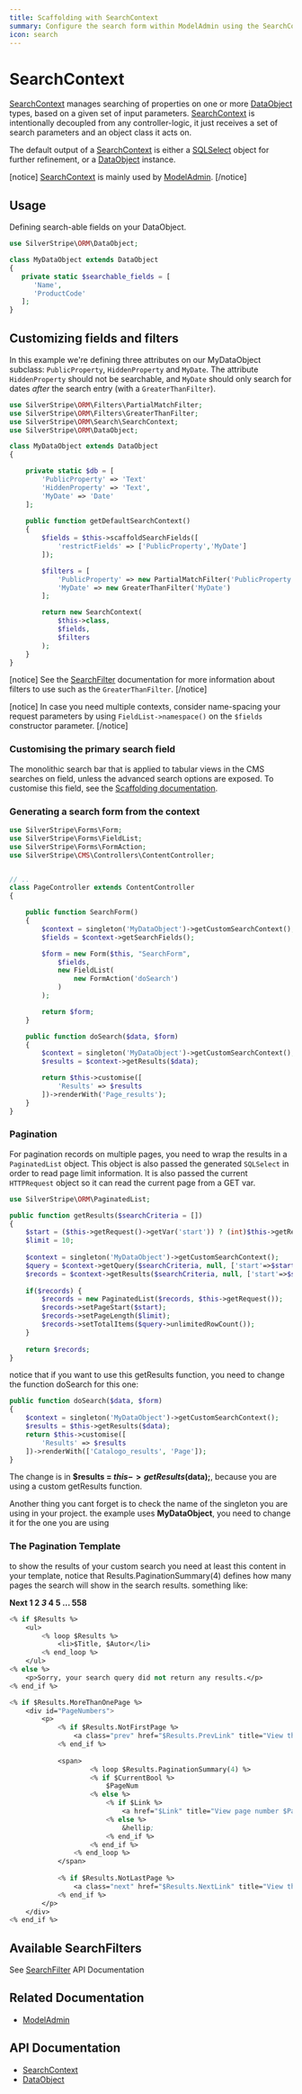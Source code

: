 ```yaml
---
title: Scaffolding with SearchContext
summary: Configure the search form within ModelAdmin using the SearchContext class.
icon: search
---
```


# SearchContext

[SearchContext](api:SilverStripe\ORM\Search\SearchContext) manages searching of properties on one or more [DataObject](api:SilverStripe\ORM\DataObject) types, based on a given set of
input parameters. [SearchContext](api:SilverStripe\ORM\Search\SearchContext) is intentionally decoupled from any controller-logic, it just receives a set of
search parameters and an object class it acts on.

The default output of a [SearchContext](api:SilverStripe\ORM\Search\SearchContext) is either a [SQLSelect](api:SilverStripe\ORM\Queries\SQLSelect) object for further refinement, or a
[DataObject](api:SilverStripe\ORM\DataObject) instance.

[notice]
[SearchContext](api:SilverStripe\ORM\Search\SearchContext) is mainly used by [ModelAdmin](/developer_guides/customising_the_admin_interface/modeladmin).
[/notice]

## Usage

Defining search-able fields on your DataObject.


```php
use SilverStripe\ORM\DataObject;

class MyDataObject extends DataObject 
{
   private static $searchable_fields = [
      'Name',
      'ProductCode'
   ];
}

```

## Customizing fields and filters

In this example we're defining three attributes on our MyDataObject subclass: `PublicProperty`, `HiddenProperty`
and `MyDate`. The attribute `HiddenProperty` should not be searchable, and `MyDate` should only search for dates
*after* the search entry (with a `GreaterThanFilter`).


```php
use SilverStripe\ORM\Filters\PartialMatchFilter;
use SilverStripe\ORM\Filters\GreaterThanFilter;
use SilverStripe\ORM\Search\SearchContext;
use SilverStripe\ORM\DataObject;

class MyDataObject extends DataObject 
{

    private static $db = [
        'PublicProperty' => 'Text'
        'HiddenProperty' => 'Text',
        'MyDate' => 'Date'
    ];
    
    public function getDefaultSearchContext() 
    {
        $fields = $this->scaffoldSearchFields([
            'restrictFields' => ['PublicProperty','MyDate']
        ]);

        $filters = [
            'PublicProperty' => new PartialMatchFilter('PublicProperty'),
            'MyDate' => new GreaterThanFilter('MyDate')
        ];

        return new SearchContext(
            $this->class, 
            $fields, 
            $filters
        );
    }
}
```

[notice]
See the [SearchFilter](../model/searchfilters) documentation for more information about filters to use such as the
`GreaterThanFilter`.
[/notice]

[notice]
In case you need multiple contexts, consider name-spacing your request parameters by using `FieldList->namespace()` on
the `$fields` constructor parameter.
[/notice]

### Customising the primary search field

The monolithic search bar that is applied to tabular views in the CMS searches on field, unless
the advanced search options are exposed. To customise this field, see the [Scaffolding documentation](../model/scaffolding#context-specific-primary-search-field).

### Generating a search form from the context


```php
use SilverStripe\Forms\Form;
use SilverStripe\Forms\FieldList;
use SilverStripe\Forms\FormAction;
use SilverStripe\CMS\Controllers\ContentController;


// ..
class PageController extends ContentController 
{

    public function SearchForm() 
    {
        $context = singleton('MyDataObject')->getCustomSearchContext();
        $fields = $context->getSearchFields();

        $form = new Form($this, "SearchForm",
            $fields,
            new FieldList(
                new FormAction('doSearch')
            )
        );

        return $form;
    }

    public function doSearch($data, $form) 
    {
        $context = singleton('MyDataObject')->getCustomSearchContext();
        $results = $context->getResults($data);

        return $this->customise([
            'Results' => $results
        ])->renderWith('Page_results');
    }
}
```

### Pagination

For pagination records on multiple pages, you need to wrap the results in a
`PaginatedList` object. This object is also passed the generated `SQLSelect`
in order to read page limit information. It is also passed the current
`HTTPRequest` object so it can read the current page from a GET var.


```php
use SilverStripe\ORM\PaginatedList;

public function getResults($searchCriteria = []) 
{
    $start = ($this->getRequest()->getVar('start')) ? (int)$this->getRequest()->getVar('start') : 0;
    $limit = 10;
        
    $context = singleton('MyDataObject')->getCustomSearchContext();
    $query = $context->getQuery($searchCriteria, null, ['start'=>$start,'limit'=>$limit]);
    $records = $context->getResults($searchCriteria, null, ['start'=>$start,'limit'=>$limit]);
    
    if($records) {
        $records = new PaginatedList($records, $this->getRequest());
        $records->setPageStart($start);
        $records->setPageLength($limit);
        $records->setTotalItems($query->unlimitedRowCount());
    }
    
    return $records;
}
```

notice that if you want to use this getResults function, you need to change the function doSearch for this one:


```php
public function doSearch($data, $form) 
{
    $context = singleton('MyDataObject')->getCustomSearchContext();
    $results = $this->getResults($data);
    return $this->customise([
        'Results' => $results
    ])->renderWith(['Catalogo_results', 'Page']);
}
```

The change is in **$results = $this->getResults($data);**, because you are using a custom getResults function.

Another thing you cant forget is to check the name of the singleton you are using in your project. the example uses
**MyDataObject**, you need to change it for the one you are using


### The Pagination Template

to show the results of your custom search you need at least this content in your template, notice that
Results.PaginationSummary(4) defines how many pages the search will show in the search results. something like:

**Next   1 2  *3*  4  5 &hellip; 558**  

```ss
<% if $Results %>
    <ul>
        <% loop $Results %>
            <li>$Title, $Autor</li>
        <% end_loop %>
    </ul>
<% else %>
    <p>Sorry, your search query did not return any results.</p>
<% end_if %>

<% if $Results.MoreThanOnePage %>
    <div id="PageNumbers">
        <p>
            <% if $Results.NotFirstPage %>
                <a class="prev" href="$Results.PrevLink" title="View the previous page">Prev</a>
            <% end_if %>
        
            <span>
                    <% loop $Results.PaginationSummary(4) %>
                    <% if $CurrentBool %>
                        $PageNum
                    <% else %>
                        <% if $Link %>
                            <a href="$Link" title="View page number $PageNum">$PageNum</a>
                        <% else %>
                            &hellip;
                        <% end_if %>
                    <% end_if %>
                <% end_loop %>
            </span>
        
            <% if $Results.NotLastPage %>
                <a class="next" href="$Results.NextLink" title="View the next page">Next</a>
            <% end_if %>
        </p>
    </div>
<% end_if %>
```

## Available SearchFilters

See [SearchFilter](api:SilverStripe\ORM\Filters\SearchFilter) API Documentation


## Related Documentation

* [ModelAdmin](/developer_guides/customising_the_admin_interface/modeladmin)

## API Documentation

* [SearchContext](api:SilverStripe\ORM\Search\SearchContext)
* [DataObject](api:SilverStripe\ORM\DataObject)

